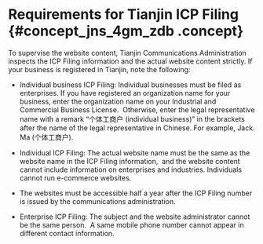# Requirements for Tianjin ICP Filing {#concept_jns_4gm_zdb .concept}

To supervise the website content, Tianjin Communications Administration inspects the ICP Filing information and the actual website content strictly. If your business is registered in Tianjin, note the following:

-   Individual business ICP Filing: Individual businesses must be filed as enterprises. If you have registered an organization name for your business, enter the organization name on your Industrial and Commercial Business License.  Otherwise, enter the legal representative name with a remark “个体工商户 \(individual business\)” in the brackets after the name of the legal representative in Chinese. For example, Jack. Ma \(个体工商户\).

-   Individual ICP Filing: The actual website name must be the same as the website name in the ICP Filing information,  and the website content cannot include information on enterprises and industries. Individuals cannot run e-commerce websites.

-   The websites must be accessible half a year after the ICP Filing number is issued by the communications administration.

-   Enterprise ICP Filing: The subject and the website administrator cannot be the same person.  A same mobile phone number cannot appear in different contact information.


